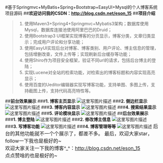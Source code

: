 
#基于Springmvc+MyBatis+Spring+Bootstrap+EasyUI+Mysql的个人博客系统项目源码
##**欢迎访问我的CSDN：http://blog.csdn.net/eson_15**
##**项目介绍**

>1. 使用Maven3+Spring4+Springmvc+Mybatis3架构；数据库使用Mysql，数据库连接池使用阿里巴巴的Druid；
>2. 使用Bootstrap3 UI框架实现博客的分页显示，博客分类，文章归类显示；完成用户评论和分享功能；
>3. 使用EasyUI实现后台对博客、博客类别、用户评论、博主信息的管理，包括增删改查，文件上传等；实现刷新后台缓存等功能；
>4. 使用Shiro作为项目安全框架，验证不同url的请求，包括后台博主的登陆；
>5. 实现Lucene对全站的检索功能，对检索出的博客标题和内容实现高亮显示；
>6. 使用百度的Ueditor编辑器实现写博客功能，支持单图、多图上传，支持截图上传，支持代码高亮特性等。

##**前台效果展示**
###**1. 博客主页显示**
![这里写图片描述](http://img.blog.csdn.net/20160715105433938)
###**2. 侧边栏显示**
![这里写图片描述](http://img.blog.csdn.net/20160715102010923)
###**3. 博客内容显示**
![这里写图片描述](http://img.blog.csdn.net/20160715102206633)
###**4. 搜索结果显示**
![这里写图片描述](http://img.blog.csdn.net/20160715102331331)
###**5. 评论模块显示**
![这里写图片描述](http://img.blog.csdn.net/20160715102442316)
##**后台效果展示**
###**1. 博主登陆**
![这里写图片描述](http://img.blog.csdn.net/20160715102637030)
###**2. 修改博主信息**
![这里写图片描述](http://img.blog.csdn.net/20160715102907177)
###**3. 写博客功能**
![这里写图片描述](http://img.blog.csdn.net/20160715103127006)
###**4. 博客管理等等**
![这里写图片描述](http://img.blog.csdn.net/20160715103258742)
<font size=3>后台的其他功能就不一个个展示了，都差不多。
最后，欢迎大家star，follow一下我也是极好的~<br/>
欢迎大家关注一下我的博客^_^：http://blog.csdn.net/eson_15<br/>
点点赞啥的也是极好的~

